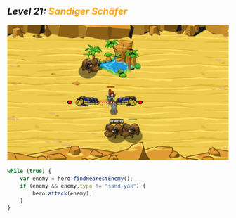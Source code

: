 ## ***Level 21:***  <span style="color: orange">***Sandiger Schäfer***



![MyImage](<Welt 3 Level 21.png>)
```Javascript
while (true) {
    var enemy = hero.findNearestEnemy();
    if (enemy && enemy.type != "sand-yak") {
        hero.attack(enemy);
    }
}

```